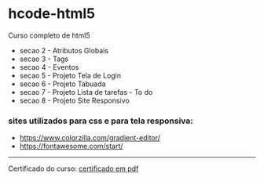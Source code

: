 # hcode-html5
 Curso completo de html5 
 
  - secao 2 - Atributos Globais
  - secao 3 - Tags
  - secao 4 - Eventos
  - secao 5 - Projeto Tela de Login
  - secao 6 - Projeto Tabuada
  - secao 7 - Projeto Lista de tarefas - To do
  - secao 8 - Projeto Site Responsivo
  
### sites utilizados para css e para tela responsiva:

* https://www.colorzilla.com/gradient-editor/
* https://fontawesome.com/start/

---

Certificado do curso: [certificado em pdf](https://udemy-certificate.s3.amazonaws.com/pdf/UC-cae75d24-c11e-4afd-a926-13a70547f98d.pdf)
